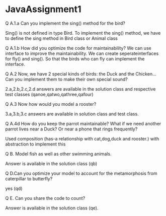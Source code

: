 # JavaAssignment1
Q A.1.a Can you implement the sing() method for the bird?

Sing() is not defined in type Bird.
To implement the sing() method, we have to define the sing method in Bird class or Animal class

Q A.1.b How did you optimize the code for maintainability?
We can use interface to improve the maintainability. We can create seperateinterfaces for fly() and sing(). So that the birds who can fly can implement the interface.

Q A.2 Now, we have 2 special kinds of birds: the Duck and the Chicken... Can you
implement them to make their own special sound?

2.a,2.b,2.c,2.d answers are available in the solution class and respective test classes (qanoe,qatwo,qathree,qafour)

Q A.3 Now how would you model a rooster?

3.a,3.b,3.c answers are available in solution class and test class.

Q A.4d How do you keep the parrot maintainable? What if we need another parrot
lives near a Duck? Or near a phone that rings frequently?

Used composition (has-a relationship with cat,dog,duck and rooster.) with abstraction to implement this
  
Q B. Model fish as well as other swimming animals.

Answer is available in the solution class (qb)

Q D.Can you optimize your model to account for the metamorphosis from caterpillar to
butterfly?

yes (qd)

Q E. Can you share the code to count?

Answer is available in the solution class (qe).

 
